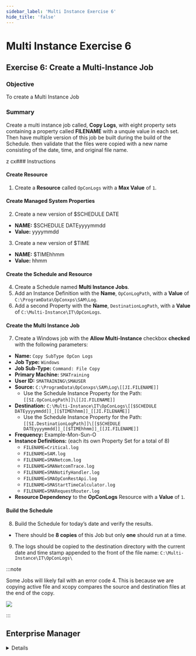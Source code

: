 ```yaml
---
sidebar_label: 'Multi Instance Exercise 6'
hide_title: 'false'
---
```


<head>
  <meta name="robots" content="noindex, nofollow" />
</head>

# Multi Instance Exercise 6

## Exercise 6: Create a Multi-Instance Job

### Objective

To create a Multi Instance Job

### Summary

Create a multi instance job called, **Copy Logs**, with eight property sets containing a property called **FILENAME** with a unquie value in each set. Then have multiple version of this job be built during the build of the Schedule. then validate that the files were copied with a new name consisting of the date, time, and original file name.

z cx### Instructions

#### Create Resource

1. Create a **Resource** called ```OpConLogs``` with a **Max Value** of ```1```.

#### Create Managed System Properties

2. Create a new version of $SCHEDULE DATE
  * **NAME:** $SCHEDULE DATEyyyymmdd
  * **Value:** yyyymmdd
3. Create a new version of $TIME
  * **NAME:** $TIMEhhmm
  * **Value:** hhmm

#### Create the Schedule and Resource

4. Create a Schedule named **Multi Instance Jobs**.
5. Add an Instance Definition with the **Name**, ```OpConLogPath```, with a **Value** of ```C:\ProgramData\OpConxps\SAM\Log```.
6. Add a second Property with the **Name**, ```DestinationLogPath```, with a **Value** of ```C:\Multi-Instance\IT\OpConLogs```.

#### Create the Multi Instance Job

7. Create a Windows job with the **Allow Multi-Instance** checkbox **checked** with the following parameters:
* **Name:** ```Copy SubType OpCon Logs```
* **Job Type:** ```Windows```
* **Job Sub-Type:** ```Command: File Copy```
* **Primary Machine:** ```SMATraining```
* **User ID:** ```SMATRAINING\SMAUSER```
* **Source:** ```C:\ProgramData\OpConxps\SAM\Log\[[JI.FILENAME]]```
  * Use the Schedule Instance Property for the Path: ```[[SI.OpConLogPath]]\[[JI.FILENAME]]```
* **Destination:** ```C:\Multi-Instance\IT\OpConLogs\[[$SCHEDULE DATEyyyymmdd]]_[[$TIMEhhmm]]_[[JI.FILENAME]]```
  * Use the Schedule Instance Property for the Path: ```[[SI.DestinationLogPath]]\[[$SCHEDULE DATEyyyymmdd]]_[[$TIMEhhmm]]_[[JI.FILENAME]]``` 
* **Frequency:** Example-Mon-Sun-O
* **Instance Definitions:** (each its own Property Set for a total of 8)
  * ```FILENAME=Critical.log```
  * ```FILENAME=SAM.log```
  * ```FILENAME=SMANetcom.log```
  * ```FILENAME=SMANetcomTrace.log```
  * ```FILENAME=SMANotifyHandler.log```
  * ```FILENAME=SMAOpConRestApi.log```
  * ```FILENAME=SMAStartTimeCalculator.log```
  * ```FILENAME=SMARequestRouter.log```
* **Resource Dependency** to the **OpConLogs** Resource with a **Value** of ```1```.

#### Build the Schedule

8. Build the Schedule for today’s date and verify the results.
* There should be **8 copies** of this Job but only **one** should run at a time.
9. The logs should be copied to the destination directory with the current date and time stamp appended to the front of the file name: ```C:\Multi-Instance\IT\OpConLogs\```  

:::note

Some Jobs will likely fail with an error code 4. This is because we are copying active file and xcopy compares the source and destination files at the end of the copy.

![](../static/imgadvanced/MIEx6Solution.png)

:::


## Enterprise Manager

<details>

1.	Create a Schedule named MULTI-INSTANCE JOBS.
2.	Create an OpCon **Resource** called OpConLogs with a **Max Value** of ```1```.
3.	Create a Multi-Instance Job:
* **Name:** COPY LOGS
* **Job Type:** ```Windows```
* **Job Sub-Type:** ```Command: File Copy```
* **Primary Machine:** ```SMATraining```
* **User ID:** ```SMATRAINING\SMAUSER```
* **Source:**
```C:\ProgramData\OpConxps\SAM\Log\[[JI.FILENAME]]```
* Create a Machine Instance Property for the Path:  
```[[MI.OpConLogPath]]\[[JI.FILENAME]]```

* **Destination:**  
```C:\Multi-Instance\IT\OpConLogs\[[$SCHEDULE DATEyyyymmdd]][[$TIMEhhmmss]]_[[JI.FILENAME]]```
* Create a Machine Instance Property for the Path:
```[[MI.DestinationLogPath]]\[[$SCHEDULE DATEyyyymmdd]][[$TIMEhhmmss]]_[[JI.FILENAME]]``` 

* Verify the ```$SCHEDULE DATE``` and ```$TIME``` system properties exist.
* **Frequency:** Mon-Fri-N
* **Instance Definitions:** (create these the same as with Schedule Instance Properties). Create a new **Property Set** for each Instance.

```FILENAME=Critical.log```

```FILENAME=SAM.log```

```FILENAME=SMANetcom.log```

```FILENAME=SMANetcomTrace.log```

```FILENAME=SMANotifyHandler.log```

```FILENAME=SMAOpConRestApi.log```

```FILENAME=SMAStartTimeCalculator.log```

```FILENAME=SMARequestRouter.log```

* **Resource Dependency:** **Requires All** of the OpConLogs Resource
4.	Build the Schedule for today’s date and verify the results.
* There should be **8 copies** of this Job but only **one** should run at a time.
5.	The logs should be copied to the destination directory with the current date and time stamp appended to the front of the file name:

```C:\Multi-Instance\IT\OpConLogs\```  

:::info NOTE

Some Jobs will likely fail with an error code 4. This is because we are copying active file and xcopy compares the source and destination files at the end of the copy.

:::

</details>
